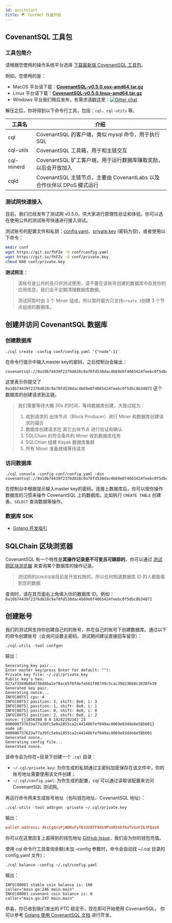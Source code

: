 ```yaml
---
id: quickstart
title: 🌏 TestNet 快速开始
---
```


## CovenantSQL 工具包

### 工具包简介

请根据您使用的操作系统平台选择 [下载最新版 CovenantSQL 工具包](https://github.com/CovenantSQL/CovenantSQL/releases)。

例如，您使用的是：

- MacOS 平台请下载：[**CovenantSQL-v0.5.0.osx-amd64.tar.gz**](https://github.com/CovenantSQL/CovenantSQL/releases/download/v0.5.0/CovenantSQL-v0.5.0.osx-amd64.tar.gz)
- Linux 平台请下载：[**CovenantSQL-v0.5.0.linux-amd64.tar.gz**](https://github.com/CovenantSQL/CovenantSQL/releases/download/v0.5.0/CovenantSQL-v0.5.0.linux-amd64.tar.gz)
- Windows 平台我们稍后发布，有需求请戳这里：[![Gitter chat](https://badges.gitter.im/gitterHQ/gitter.png)](https://gitter.im/CovenantSQL/CovenantSQL)

解压之后，你将得到以下命令行工具，包括：`cql`、`cql-utils` 等。

| 工具名     | 介绍                                                                   |
| ---------- | ---------------------------------------------------------------------- |
| cql        | CovenantSQL 的客户端，类似 mysql 命令，用于执行 SQL                    |
| cql-utils  | CovenantSQL 工具箱，用于和主链交互                                     |
| cql-minerd | CovenantSQL 矿工客户端，用于运行数据库赚取奖励，以后会开放加入         |
| cqld       | CovenantSQL 主链节点，主要由 CovenantLabs 以及合作伙伴以 DPoS 模式运行 |

### 测试网快速接入

目前，我们已经发布了测试网 v0.5.0，供大家进行原理性验证和体验。你可以选在使用公共的测试账号快速进行接入测试。

测试账号的配置文件和私钥：[config.yaml](https://raw.githubusercontent.com/CovenantSQL/CovenantSQL/develop/conf/testnet/config.yaml)、[private.key](https://raw.githubusercontent.com/CovenantSQL/CovenantSQL/develop/conf/testnet/private.key) (密码为空)，或者使用以下命令：

```bash
mkdir conf
wget https://git.io/fhFZe -O conf/config.yaml
wget https://git.io/fhFZv -O conf/private.key
chmod 600 conf/private.key
```

**测试网注**：

> 该账号是公共的且只供测试使用，请不要在该账号创建的数据库中存放你的应用信息，我们会不定期清理数据库数据。
>
> 测试网暂时由 3 个 Miner 组成，所以暂时最大只支持`create 3`创建 3 个节点组成的数据库。

## 创建并访问 CovenantSQL 数据库

### 创建数据库

```shell
./cql create -config conf/config.yaml '{"node":1}'
```

在命令行提示中输入master key的密码，之后控制台会输出：

```
covenantsql://0a10b74439f2376d828c9a70fd538dac4b69e0f4065424feebc0f5dbc8b34872
```

这里表示你提交了 `0a10b74439f2376d828c9a70fd538dac4b69e0f4065424feebc0f5dbc8b34872` 这个数据库的创建请求到主链。

> 我们需要等待大概 30s 的时间，等待数据库创建，大致过程为：
>
> 1. 收到请求的 出块节点（Block Producer）进行 Miner 和数据库创建请求的撮合
> 2. 数据库创建请求在 其它出块节点 进行验证和确认
> 3. SQLChain 的符合条件的 Miner 收到数据库任务
> 4. SQLChian 组建 Kayak 数据库集群
> 5. 所有 Miner 准备就绪等待请求

### 访问数据库

```shell
./cql console -config conf/config.yaml -dsn covenantsql://0a10b74439f2376d828c9a70fd538dac4b69e0f4065424feebc0f5dbc8b34872
```

在控制台中根据提示输入master key的密码。连接上数据库后，你可以按你操作数据库的习惯来操作 CovenantSQL 上的数据库。比如执行 `CREATE TABLE` 创建表、`SELECT` 查询数据等操作。

### 数据库 SDK

- [Golang 开发指引](./development)

## SQLChain 区块浏览器

CovenantSQL 有一个特性是**其操作记录是不可变且可跟踪的**，你可以通过 [测试网区块浏览器](https://explorer.dbhub.org/) 来查询某个数据库的操作记录。

> 测试网的`区块浏览器`目前是开放权限的，所以任何知道数据库 ID 的人都能看到您的数据

查询时，请在其页面右上角填入你的数据库 ID。例如：`0a10b74439f2376d828c9a70fd538dac4b69e0f4065424feebc0f5dbc8b34872`

## 创建账号

我们的测试网支持你创建自己的的账号，并在自己的账号下创建数据库。通过以下的命令创建账号（会询问设置主密码，测试期间建议直接回车留空）：

```shell
./cql-utils -tool confgen
```

输出：

```
Generating key pair...
Enter master key(press Enter for default: ""):
Private key file: ~/.cql/private.key
Public key's hex: 027af3584b8b4736d6ba1e78ace5f0fdefe561f08749c5cac39d23668c3030fe39
Generated key pair.
Generating nonce...
INFO[0075] cpu: 4
INFO[0075] position: 3, shift: 0x0, i: 3
INFO[0075] position: 1, shift: 0x0, i: 1
INFO[0075] position: 0, shift: 0x0, i: 0
INFO[0075] position: 2, shift: 0x0, i: 2
nonce: {{1056388 0 0 1424219234} 25 000000737633a77a39fc5e0a1855ca2c441486fef049ac4069e93dde6e58bb01}
node id: 000000737633a77a39fc5e0a1855ca2c441486fef049ac4069e93dde6e58bb01
Generated nonce.
Generating config file...
Generated nonce.
```

该命令会为你在~目录下创建一个 `.cql` 目录：

- `~/.cql/private.key`: 为你生成的私钥通过主密码加密保存在该文件中，你的账号地址需要使用该文件创建；
- `~/.cql/config.yaml`: 为你生成的配置，cql 可以通过读取该配置来访问 CovenantSQL 测试网。

再运行命令用来生成账号地址（也叫钱包地址、CovenantSQL 地址）：

```shell
./cql-utils -tool addrgen -private ~/.cql/private.key
```

输出：

```toml
wallet address: 4kcCg4niPjWURuFyT633V8TF9Xb9PvUR5Xbf6aTvGxFZkJFQaS9
```

你可以在这里回复上面得到的钱包地址 [GitHub Issue](https://github.com/CovenantSQL/CovenantSQL/issues/283)，我们会为你的钱包充值。

使用 cql 命令行工具查询余额(未加 -config 参数时，命令会自动找 ~/.cql 目录的 config.yaml 文件)：

```shell
./cql balance -config ~/.cql/config.yaml
```

输出：

```
INFO[0000] stable coin balance is: 100                   caller="main.go:246 main.main"
INFO[0000] covenant coin balance is: 0                   caller="main.go:247 main.main"
```

恭喜，你已收到我们发出的 PTC 稳定币，现在即可开始使用 CovenantSQL， 你可以参考 [Golang 使用 CovenantSQL 文档](./development) 进行开发。

